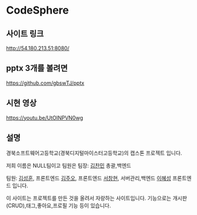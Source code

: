 # CodeSphere

## 사이트 링크
http://54.180.213.51:8080/


## pptx 3개를 볼려면
https://github.com/gbswTJ/pptx

## 시현 영상
https://youtu.be/UtOINPVN0wg



## 설명

경북소프트웨어고등학교(경북디지털마이스터고등학교)의 캡스톤 프로젝트 입니다.

저희 이름은 NULL팀이고
팀원은
팀장: [김찬민](https://github.com/choipaco) 총괄,백엔드

팀원: [김성훈](https://github.com/coaadasd), 프론트엔드
[김주오](https://github.com/bwhy0315), 프론트엔드
[서창현](https://github.com/chZzang), 서버관리,백엔드
[이혜성](https://github.com/asteroid-J) 프론트엔드
입니다.

이 사이트는 프로젝트를 만든 것을 올려서 자랑하는 사이트입니다.
기능으로는 개시판(CRUD),태그,좋아요,프로필 기능 등이 있습니다.

